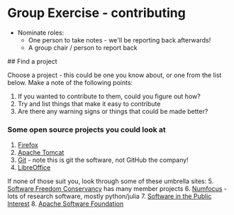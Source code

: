 # Group Exercise - contributing


- Nominate roles:
   - One person to take notes - we'll be reporting back afterwards!
   - A group chair / person to report back


## Find a project 

Choose a project - this could be one you know about, or one from the list below. Make a note of the following points:

1. If you wanted to contribute to them, could you figure out how?
2. Try and list things that make it easy to contribute
3. Are there any warning signs or things that could be made better?

### Some open source projects you could look at

1. [Firefox](https://www.mozilla.org/en-GB/firefox/)
2. [Apache Tomcat](http://tomcat.apache.org/)
3. [Git](https://git-scm.com/) - note this is git the software, not GitHub the company!
4. [LibreOffice](https://www.libreoffice.org/)

If none of those suit you, look through some of these umbrella sites:
5. [Software Freedom Conservancy](https://sfconservancy.org/projects/current/) has many member projects
6. [Numfocus](https://numfocus.org/sponsored-projects) - lots of research software, mostly python/julia
7. [Software in the Public Interest](https://www.spi-inc.org/projects/)
8. [Apache Software Foundation](https://www.apache.org/)
